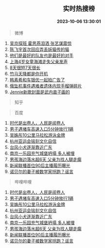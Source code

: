 <div align="center"><h2>实时热搜榜</h2><h4>2023-10-06 13:30:01</h4></div>

> 微博  

1. [吴京探班 霍思燕泪洒 张艺谋震惊](https://s.weibo.com/weibo?q=%E5%90%B4%E4%BA%AC%E6%8E%A2%E7%8F%AD%20%E9%9C%8D%E6%80%9D%E7%87%95%E6%B3%AA%E6%B4%92%20%E5%BC%A0%E8%89%BA%E8%B0%8B%E9%9C%87%E6%83%8A&t=31&band_rank=1&Refer=top)<br />
2. [陈飞宇首次回应弄丢妖猫传的猫](https://s.weibo.com/weibo?q=%23%E9%99%88%E9%A3%9E%E5%AE%87%E9%A6%96%E6%AC%A1%E5%9B%9E%E5%BA%94%E5%BC%84%E4%B8%A2%E5%A6%96%E7%8C%AB%E4%BC%A0%E7%9A%84%E7%8C%AB%23&t=31&band_rank=2&Refer=top)<br />
3. [他们是最好的队友也是最好的对手](https://s.weibo.com/weibo?q=%23%E4%BB%96%E4%BB%AC%E6%98%AF%E6%9C%80%E5%A5%BD%E7%9A%84%E9%98%9F%E5%8F%8B%E4%B9%9F%E6%98%AF%E6%9C%80%E5%A5%BD%E7%9A%84%E5%AF%B9%E6%89%8B%23&t=31&band_rank=3&Refer=top)<br />
4. [上海4岁女童海滩走失父亲发声](https://s.weibo.com/weibo?q=%23%E4%B8%8A%E6%B5%B74%E5%B2%81%E5%A5%B3%E7%AB%A5%E6%B5%B7%E6%BB%A9%E8%B5%B0%E5%A4%B1%E7%88%B6%E4%BA%B2%E5%8F%91%E5%A3%B0%23&t=31&band_rank=4&Refer=top)<br />
5. [8天很短7天很长](https://s.weibo.com/weibo?q=%238%E5%A4%A9%E5%BE%88%E7%9F%AD7%E5%A4%A9%E5%BE%88%E9%95%BF%23&t=31&band_rank=5&Refer=top)<br />
6. [竹马天降都是你开机](https://s.weibo.com/weibo?q=%23%E7%AB%B9%E9%A9%AC%E5%A4%A9%E9%99%8D%E9%83%BD%E6%98%AF%E4%BD%A0%E5%BC%80%E6%9C%BA%23&t=31&band_rank=6&Refer=top)<br />
7. [韩素希和车银优一起拍广告了](https://s.weibo.com/weibo?q=%23%E9%9F%A9%E7%B4%A0%E5%B8%8C%E5%92%8C%E8%BD%A6%E9%93%B6%E4%BC%98%E4%B8%80%E8%B5%B7%E6%8B%8D%E5%B9%BF%E5%91%8A%E4%BA%86%23&t=31&band_rank=7&Refer=top)<br />
8. [俄坠机事件遇难者遗体内现手榴弹碎片](https://s.weibo.com/weibo?q=%23%E4%BF%84%E5%9D%A0%E6%9C%BA%E4%BA%8B%E4%BB%B6%E9%81%87%E9%9A%BE%E8%80%85%E9%81%97%E4%BD%93%E5%86%85%E7%8E%B0%E6%89%8B%E6%A6%B4%E5%BC%B9%E7%A2%8E%E7%89%87%23&t=31&band_rank=8&Refer=top)<br />
9. [Jennie新歌封面是武内直子画的](https://s.weibo.com/weibo?q=%23Jennie%E6%96%B0%E6%AD%8C%E5%B0%81%E9%9D%A2%E6%98%AF%E6%AD%A6%E5%86%85%E7%9B%B4%E5%AD%90%E7%94%BB%E7%9A%84%23&t=31&band_rank=9&Refer=top)<br />

> 知乎  


> 百度  

1. [时代是出卷人，人民是阅卷人](https://www.baidu.com/s?wd=%E6%97%B6%E4%BB%A3%E6%98%AF%E5%87%BA%E5%8D%B7%E4%BA%BA%EF%BC%8C%E4%BA%BA%E6%B0%91%E6%98%AF%E9%98%85%E5%8D%B7%E4%BA%BA&sa=fyb_news&rsv_dl=fyb_news)<br />
2. [男子遇堵车高速入口5分钟放行1辆](https://www.baidu.com/s?wd=%E7%94%B7%E5%AD%90%E9%81%87%E5%A0%B5%E8%BD%A6%E9%AB%98%E9%80%9F%E5%85%A5%E5%8F%A35%E5%88%86%E9%92%9F%E6%94%BE%E8%A1%8C1%E8%BE%86&sa=fyb_news&rsv_dl=fyb_news)<br />
3. [吴姝彤10公里马拉松游泳金牌](https://www.baidu.com/s?wd=%E5%90%B4%E5%A7%9D%E5%BD%A410%E5%85%AC%E9%87%8C%E9%A9%AC%E6%8B%89%E6%9D%BE%E6%B8%B8%E6%B3%B3%E9%87%91%E7%89%8C&sa=fyb_news&rsv_dl=fyb_news)<br />
4. [杭州亚运会铭刻文化自信](https://www.baidu.com/s?wd=%E6%9D%AD%E5%B7%9E%E4%BA%9A%E8%BF%90%E4%BC%9A%E9%93%AD%E5%88%BB%E6%96%87%E5%8C%96%E8%87%AA%E4%BF%A1&sa=fyb_news&rsv_dl=fyb_news)<br />
5. [台风小犬逐渐靠近广东](https://www.baidu.com/s?wd=%E5%8F%B0%E9%A3%8E%E5%B0%8F%E7%8A%AC%E9%80%90%E6%B8%90%E9%9D%A0%E8%BF%91%E5%B9%BF%E4%B8%9C&sa=fyb_news&rsv_dl=fyb_news)<br />
6. [南京一乐园充气城堡坍塌 多人被埋](https://www.baidu.com/s?wd=%E5%8D%97%E4%BA%AC%E4%B8%80%E4%B9%90%E5%9B%AD%E5%85%85%E6%B0%94%E5%9F%8E%E5%A0%A1%E5%9D%8D%E5%A1%8C+%E5%A4%9A%E4%BA%BA%E8%A2%AB%E5%9F%8B&sa=fyb_news&rsv_dl=fyb_news)<br />
7. [男孩海边落水超6天 父亲为找人腿走瘸](https://www.baidu.com/s?wd=%E7%94%B7%E5%AD%A9%E6%B5%B7%E8%BE%B9%E8%90%BD%E6%B0%B4%E8%B6%856%E5%A4%A9+%E7%88%B6%E4%BA%B2%E4%B8%BA%E6%89%BE%E4%BA%BA%E8%85%BF%E8%B5%B0%E7%98%B8&sa=fyb_news&rsv_dl=fyb_news)<br />
8. [新闻联播首位90后主播履历曝光](https://www.baidu.com/s?wd=%E6%96%B0%E9%97%BB%E8%81%94%E6%92%AD%E9%A6%96%E4%BD%8D%E2%80%9C90%E5%90%8E%E2%80%9D%E4%B8%BB%E6%92%AD%E5%B1%A5%E5%8E%86%E6%9B%9D%E5%85%89&sa=fyb_news&rsv_dl=fyb_news)<br />
9. [诺贝尔的妻子被数学家拐跑？谣言](https://www.baidu.com/s?wd=%E8%AF%BA%E8%B4%9D%E5%B0%94%E7%9A%84%E5%A6%BB%E5%AD%90%E8%A2%AB%E6%95%B0%E5%AD%A6%E5%AE%B6%E6%8B%90%E8%B7%91%EF%BC%9F%E8%B0%A3%E8%A8%80&sa=fyb_news&rsv_dl=fyb_news)<br />

> 哔哩哔哩  

1. [时代是出卷人，人民是阅卷人](https://www.baidu.com/s?wd=%E6%97%B6%E4%BB%A3%E6%98%AF%E5%87%BA%E5%8D%B7%E4%BA%BA%EF%BC%8C%E4%BA%BA%E6%B0%91%E6%98%AF%E9%98%85%E5%8D%B7%E4%BA%BA&sa=fyb_news&rsv_dl=fyb_news)<br />
2. [男子遇堵车高速入口5分钟放行1辆](https://www.baidu.com/s?wd=%E7%94%B7%E5%AD%90%E9%81%87%E5%A0%B5%E8%BD%A6%E9%AB%98%E9%80%9F%E5%85%A5%E5%8F%A35%E5%88%86%E9%92%9F%E6%94%BE%E8%A1%8C1%E8%BE%86&sa=fyb_news&rsv_dl=fyb_news)<br />
3. [吴姝彤10公里马拉松游泳金牌](https://www.baidu.com/s?wd=%E5%90%B4%E5%A7%9D%E5%BD%A410%E5%85%AC%E9%87%8C%E9%A9%AC%E6%8B%89%E6%9D%BE%E6%B8%B8%E6%B3%B3%E9%87%91%E7%89%8C&sa=fyb_news&rsv_dl=fyb_news)<br />
4. [杭州亚运会铭刻文化自信](https://www.baidu.com/s?wd=%E6%9D%AD%E5%B7%9E%E4%BA%9A%E8%BF%90%E4%BC%9A%E9%93%AD%E5%88%BB%E6%96%87%E5%8C%96%E8%87%AA%E4%BF%A1&sa=fyb_news&rsv_dl=fyb_news)<br />
5. [台风小犬逐渐靠近广东](https://www.baidu.com/s?wd=%E5%8F%B0%E9%A3%8E%E5%B0%8F%E7%8A%AC%E9%80%90%E6%B8%90%E9%9D%A0%E8%BF%91%E5%B9%BF%E4%B8%9C&sa=fyb_news&rsv_dl=fyb_news)<br />
6. [南京一乐园充气城堡坍塌 多人被埋](https://www.baidu.com/s?wd=%E5%8D%97%E4%BA%AC%E4%B8%80%E4%B9%90%E5%9B%AD%E5%85%85%E6%B0%94%E5%9F%8E%E5%A0%A1%E5%9D%8D%E5%A1%8C+%E5%A4%9A%E4%BA%BA%E8%A2%AB%E5%9F%8B&sa=fyb_news&rsv_dl=fyb_news)<br />
7. [男孩海边落水超6天 父亲为找人腿走瘸](https://www.baidu.com/s?wd=%E7%94%B7%E5%AD%A9%E6%B5%B7%E8%BE%B9%E8%90%BD%E6%B0%B4%E8%B6%856%E5%A4%A9+%E7%88%B6%E4%BA%B2%E4%B8%BA%E6%89%BE%E4%BA%BA%E8%85%BF%E8%B5%B0%E7%98%B8&sa=fyb_news&rsv_dl=fyb_news)<br />
8. [新闻联播首位90后主播履历曝光](https://www.baidu.com/s?wd=%E6%96%B0%E9%97%BB%E8%81%94%E6%92%AD%E9%A6%96%E4%BD%8D%E2%80%9C90%E5%90%8E%E2%80%9D%E4%B8%BB%E6%92%AD%E5%B1%A5%E5%8E%86%E6%9B%9D%E5%85%89&sa=fyb_news&rsv_dl=fyb_news)<br />
9. [诺贝尔的妻子被数学家拐跑？谣言](https://www.baidu.com/s?wd=%E8%AF%BA%E8%B4%9D%E5%B0%94%E7%9A%84%E5%A6%BB%E5%AD%90%E8%A2%AB%E6%95%B0%E5%AD%A6%E5%AE%B6%E6%8B%90%E8%B7%91%EF%BC%9F%E8%B0%A3%E8%A8%80&sa=fyb_news&rsv_dl=fyb_news)<br />
